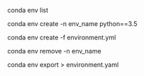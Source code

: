 conda env list

conda env create -n env_name python==3.5

conda env create -f environment.yml

conda env remove -n env_name

conda env export > environment.yaml
